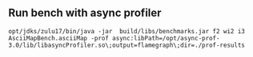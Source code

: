 
## Run bench with async profiler
```shell
opt/jdks/zulu17/bin/java -jar  build/libs/benchmarks.jar f2 wi2 i3 AsciiMapBench.asciiMap -prof async:libPath=/opt/async-prof-3.0/lib/libasyncProfiler.so\;output=flamegraph\;dir=./prof-results

```